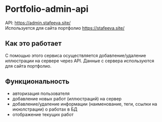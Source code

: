# Portfolio-admin-api

API: <https://admin.stafeeva.site/>  
Используется для сайта портфолио <https://stafeeva.site/>

## Как это работает

С помощью этого сервиса осуществляется добавление/удаление иллюстрации на сервере через API.
Данные с сервера используются для сайта портфолио.

## Функциональность

- авторизация пользователя
- добавление новых работ (иллюстраций) на сервер
- добавление/удаление информации (наименование, теги, ссылки на иююлстрации) о работах в БД
- отображение текущих работ

